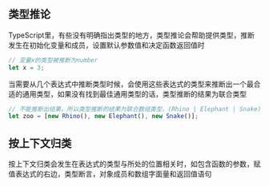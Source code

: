 
## 类型推论
TypeScript里，有些没有明确指出类型的地方，类型推论会帮助提供类型，推断发生在初始化变量和成员，设置默认参数值和决定函数返回值时
```ts
// 变量x的类型被推断为number
let x = 3;
```

当需要从几个表达式中推断类型时候，会使用这些表达式的类型来推断出一个最合适的通用类型，如果没有找到最佳通用类型的话，类型推断的结果为联合类型

```ts
// 不能推断出结果，所以类型推断的结果为联合数组类型，(Rhino | Elephant | Snake)[]
let zoo = [new Rhino(), new Elephant(), new Snake()];
```

## 按上下文归类
按上下文归类会发生在表达式的类型与所处的位置相关时，如包含函数的参数，赋值表达式的右边，类型断言，对象成员和数组字面量和返回值语句